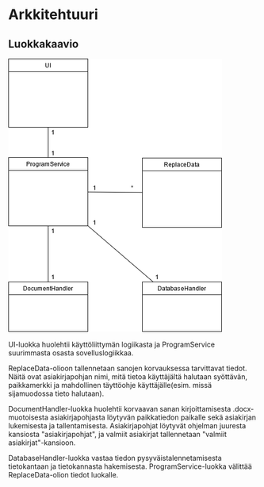 # Arkkitehtuuri

## Luokkakaavio

![Luokkakaavio](./kuvat/luokkakaavio.png)

UI-luokka huolehtii käyttöliittymän logiikasta ja ProgramService suurimmasta osasta sovelluslogiikkaa.

ReplaceData-olioon tallennetaan sanojen korvauksessa tarvittavat tiedot. Näitä ovat asiakirjapohjan nimi, mitä tietoa käyttäjältä halutaan syöttävän, paikkamerkki ja mahdollinen täyttöohje käyttäjälle(esim. missä sijamuodossa tieto halutaan).

DocumentHandler-luokka huolehtii korvaavan sanan kirjoittamisesta .docx-muotoisesta asiakirjapohjasta löytyvän paikkatiedon paikalle sekä asiakirjan lukemisesta ja tallentamisesta.
Asiakirjapohjat löytyvät ohjelman juuresta kansiosta "asiakirjapohjat", ja valmiit asiakirjat tallennetaan "valmiit asiakirjat"-kansioon.

DatabaseHandler-luokka vastaa tiedon pysyväistalennetamisesta tietokantaan ja tietokannasta hakemisesta. ProgramService-luokka välittää ReplaceData-olion tiedot luokalle.

